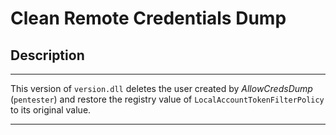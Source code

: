 # Clean Remote Credentials Dump

## Description
---

This version of `version.dll` deletes the user created by *AllowCredsDump* (`pentester`) and restore the registry value of `LocalAccountTokenFilterPolicy` to its original value.

---





